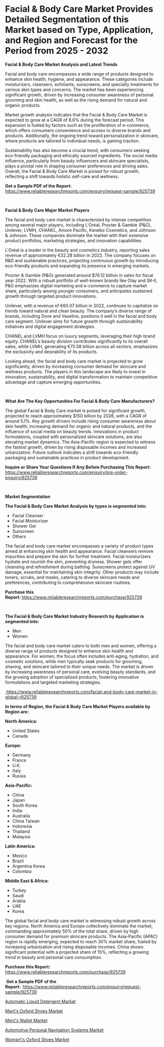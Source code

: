 <p><h1>Facial & Body Care Market Provides Detailed Segmentation of this Market based on Type, Application, and Region and Forecast for the Period from 2025 - 2032</h1></p><p><strong>Facial & Body Care Market Analysis and Latest Trends</strong></p>
<p><p>Facial and body care encompasses a wide range of products designed to enhance skin health, hygiene, and appearance. These categories include moisturizers, cleansers, exfoliants, sunscreens, and specialty treatments for various skin types and concerns. The market has been experiencing significant growth, driven by increasing consumer awareness of personal grooming and skin health, as well as the rising demand for natural and organic products.</p><p>Market growth analysis indicates that the Facial & Body Care Market is expected to grow at a CAGR of 8.6% during the forecast period. This expansion is fueled by factors such as the proliferation of e-commerce, which offers consumers convenience and access to diverse brands and products. Additionally, the ongoing trend toward personalization in skincare, where products are tailored to individual needs, is gaining traction. </p><p>Sustainability has also become a crucial trend, with consumers seeking eco-friendly packaging and ethically sourced ingredients. The social media influence, particularly from beauty influencers and skincare specialists, plays a pivotal role in shaping consumer preferences and driving sales. Overall, the Facial & Body Care Market is poised for robust growth, reflecting a shift towards holistic self-care and wellness.</p></p>
<p><strong>Get a Sample PDF of the Report:&nbsp;</strong> <a href="https://www.reliableresearchreports.com/enquiry/request-sample/925739?utm_campaign=13&utm_medium=2&utm_source=Github&utm_content=ia&utm_term=24032025&utm_id=facial-body-care">https://www.reliableresearchreports.com/enquiry/request-sample/925739</a></p>
<p>&nbsp;</p>
<p><strong>Facial & Body Care Major Market Players</strong></p>
<p><p>The facial and body care market is characterized by intense competition among several major players, including L'Oréal, Procter & Gamble (P&G), Unilever, LVMH, CHANEL, Amore Pacific, Kanebo Cosmetics, and Johnson & Johnson. These companies dominate the market with their extensive product portfolios, marketing strategies, and innovation capabilities.</p><p>L'Oréal is a leader in the beauty and cosmetics industry, reporting sales revenue of approximately €32.28 billion in 2022. The company focuses on R&D and sustainable practices, projecting continuous growth by introducing eco-friendly products and expanding its presence in emerging markets.</p><p>Procter & Gamble (P&G) generated around $76.12 billion in sales for fiscal year 2022. With a robust portfolio of well-known brands like Olay and SK-II, P&G emphasizes digital marketing and e-commerce to capture market share, particularly among younger consumers, and anticipates sustained growth through targeted product innovations.</p><p>Unilever, with a revenue of €60.07 billion in 2022, continues to capitalize on trends toward natural and clean beauty. The company’s diverse range of brands, including Dove and Vaseline, positions it well in the facial and body care segment. Unilever aims for future growth through sustainability initiatives and digital engagement strategies.</p><p>CHANEL and LVMH focus on luxury segments, leveraging their high brand equity. CHANEL’s beauty division contributes significantly to its overall sales, while LVMH, generating €75.58 billion across all sectors, emphasizes the exclusivity and desirability of its products.</p><p>Looking ahead, the facial and body care market is projected to grow significantly, driven by increasing consumer demand for skincare and wellness products. The players in this landscape are likely to invest in innovation, sustainability, and digital transformation to maintain competitive advantage and capture emerging opportunities.</p></p>
<p>&nbsp;</p>
<p><strong>What Are The Key Opportunities For Facial & Body Care Manufacturers?</strong></p>
<p><p>The global Facial & Body Care market is poised for significant growth, projected to reach approximately $150 billion by 2026, with a CAGR of around 5.1%. Key growth drivers include rising consumer awareness about skin health, increasing demand for organic and natural products, and the influence of social media on beauty trends. Innovations in product formulations, coupled with personalized skincare solutions, are also elevating market dynamics. The Asia-Pacific region is expected to witness the fastest growth, driven by rising disposable incomes and increased urbanization. Future outlook indicates a shift towards eco-friendly packaging and sustainable practices in product development.</p></p>
<p><strong>Inquire or Share Your Questions If Any Before Purchasing This Report:</strong> <a href="https://www.reliableresearchreports.com/enquiry/pre-order-enquiry/925739?utm_campaign=13&utm_medium=2&utm_source=Github&utm_content=ia&utm_term=24032025&utm_id=facial-body-care">https://www.reliableresearchreports.com/enquiry/pre-order-enquiry/925739</a></p>
<p>&nbsp;</p>
<p><strong>Market Segmentation</strong></p>
<p><strong>The Facial & Body Care Market Analysis by types is segmented into:</strong></p>
<p><ul><li>Facial Cleanser</li><li>Facial Moisturizer</li><li>Shower Gel</li><li>Sunscreen</li><li>Others</li></ul></p>
<p><p>The facial and body care market encompasses a variety of product types aimed at enhancing skin health and appearance. Facial cleansers remove impurities and prepare the skin for further treatment. Facial moisturizers hydrate and nourish the skin, preventing dryness. Shower gels offer cleansing and refreshment during bathing. Sunscreens protect against UV damage, essential for maintaining skin integrity. Other products may include toners, scrubs, and masks, catering to diverse skincare needs and preferences, contributing to comprehensive skincare routines.</p></p>
<p><strong>Purchase this Report:&nbsp;</strong><a href="https://www.reliableresearchreports.com/purchase/925739?utm_campaign=13&utm_medium=2&utm_source=Github&utm_content=ia&utm_term=24032025&utm_id=facial-body-care">https://www.reliableresearchreports.com/purchase/925739</a></p>
<p>&nbsp;</p>
<p><strong>The Facial & Body Care Market Industry Research by Application is segmented into:</strong></p>
<p><ul><li>Men</li><li>Women</li></ul></p>
<p><p>The facial and body care market caters to both men and women, offering a diverse range of products designed to enhance skin health and appearance. For women, the focus often includes anti-aging, hydration, and cosmetic solutions, while men typically seek products for grooming, shaving, and skincare tailored to their unique needs. The market is driven by increasing awareness of personal care, evolving beauty standards, and the growing adoption of specialized products, fostering innovative formulations and targeted marketing strategies.</p></p>
<p><a href="https://www.reliableresearchreports.com/facial-and-body-care-market-in-global-r925739?utm_campaign=13&utm_medium=2&utm_source=Github&utm_content=ia&utm_term=24032025&utm_id=facial-body-care">&nbsp;https://www.reliableresearchreports.com/facial-and-body-care-market-in-global-r925739</a></p>
<p><strong>In terms of Region, the Facial & Body Care Market Players available by Region are:</strong></p>
<p>
    <p> <strong> North America: </strong>
        <ul>
            <li>United States</li>
            <li>Canada</li>
        </ul>
        </p> 
    <p> <strong> Europe: </strong>
        <ul>
            <li>Germany</li>
            <li>France</li>
            <li>U.K.</li>
            <li>Italy</li>
            <li>Russia</li>
        </ul>
        </p> 
    <p> <strong> Asia-Pacific: </strong>
        <ul>
            <li>China</li>
            <li>Japan</li>
            <li>South Korea</li>
            <li>India</li>
            <li>Australia</li>
            <li>China Taiwan</li>
            <li>Indonesia</li>
            <li>Thailand</li>
            <li>Malaysia</li>
        </ul>
        </p> 
    <p> <strong> Latin America: </strong>
        <ul>
            <li>Mexico</li>
            <li>Brazil</li>
            <li>Argentina Korea</li>
            <li>Colombia</li>
        </ul>
        </p> 
    <p> <strong> Middle East & Africa: </strong>
        <ul>
            <li>Turkey</li>
            <li>Saudi</li>
            <li>Arabia</li>
            <li>UAE</li>
            <li>Korea</li>
        </ul>
    </p>
    </p>
<p><p>The global facial and body care market is witnessing robust growth across key regions. North America and Europe collectively dominate the market, commanding approximately 50% of the total share, driven by high consumer demand for premium skincare products. The Asia-Pacific (APAC) region is rapidly emerging, expected to reach 30% market share, fueled by increasing urbanization and rising disposable incomes. China shows significant potential with a projected share of 15%, reflecting a growing trend in beauty and personal care consumption.</p></p>
<p><strong>Purchase this Report: </strong><a href="https://www.reliableresearchreports.com/purchase/925739?utm_campaign=13&utm_medium=2&utm_source=Github&utm_content=ia&utm_term=24032025&utm_id=facial-body-care">https://www.reliableresearchreports.com/purchase/925739</a></p>
<p>&nbsp;<strong>Get a Sample PDF of the Report:&nbsp;&nbsp;</strong><a href="https://www.reliableresearchreports.com/enquiry/request-sample/925739?utm_campaign=13&utm_medium=2&utm_source=Github&utm_content=ia&utm_term=24032025&utm_id=facial-body-care">https://www.reliableresearchreports.com/enquiry/request-sample/925739</a></p>
<p><strong></strong></p>
<p><p><a href="https://github.com/paullsiskec4/Market-Research-Report-List-1/blob/main/automatic-liquid-detergent-market.md?utm_campaign=13&utm_medium=2&utm_source=Github&utm_content=ia&utm_term=24032025&utm_id=facial-body-care">Automatic Liquid Detergent Market</a></p><p><a href="https://github.com/sgroitrieu7f/Market-Research-Report-List-1/blob/main/mans-oxford-shoes-market.md?utm_campaign=13&utm_medium=2&utm_source=Github&utm_content=ia&utm_term=24032025&utm_id=facial-body-care">Man\'s Oxford Shoes Market</a></p><p><a href="https://github.com/zhininzacher/Market-Research-Report-List-1/blob/main/mens-wallet-market.md?utm_campaign=13&utm_medium=2&utm_source=Github&utm_content=ia&utm_term=24032025&utm_id=facial-body-care">Men\'s Wallet Market</a></p><p><a href="https://github.com/donsonjupa/Market-Research-Report-List-1/blob/main/automotive-personal-navigation-systems-market.md?utm_campaign=13&utm_medium=2&utm_source=Github&utm_content=ia&utm_term=24032025&utm_id=facial-body-care">Automotive Personal Navigation Systems Market</a></p><p><a href="https://github.com/roehrtizonov/Market-Research-Report-List-1/blob/main/womans-oxford-shoes-market.md?utm_campaign=13&utm_medium=2&utm_source=Github&utm_content=ia&utm_term=24032025&utm_id=facial-body-care">Woman\'s Oxford Shoes Market</a></p></p>